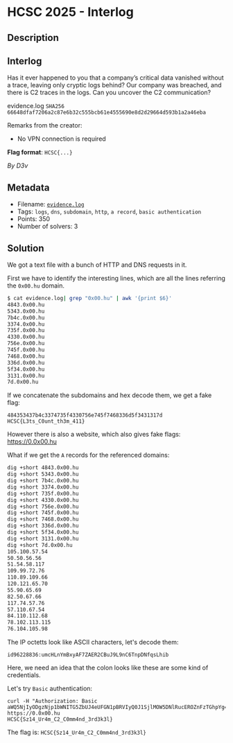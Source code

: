 # HCSC 2025 - Interlog

## Description

## Interlog

Has it ever happened to you that a company’s critical data vanished without a trace, leaving only cryptic logs behind? Our company was breached, and there is C2 traces in the logs. Can you uncover the C2 communication?

evidence.log  `SHA256 66648dfaf7206a2c87e6b32c555bcb61e4555690e8d2d29664d593b1a2a46eba`

Remarks from the creator:
* No VPN connection is required

**Flag format**: `HCSC{...}`

*By D3v*

## Metadata

- Filename: [`evidence.log`](files/evidence.log)
- Tags: `logs`, `dns`, `subdomain`, `http`, `a record`, `basic authentication`
- Points: 350
- Number of solvers: 3

## Solution

We got a text file with a bunch of HTTP and DNS requests in it.

First we have to identify the interesting lines, which are all the lines referring the `0x00.hu` domain.

```bash
$ cat evidence.log| grep "0x00.hu" | awk '{print $6}'
4843.0x00.hu
5343.0x00.hu
7b4c.0x00.hu
3374.0x00.hu
735f.0x00.hu
4330.0x00.hu
756e.0x00.hu
745f.0x00.hu
7468.0x00.hu
336d.0x00.hu
5f34.0x00.hu
3131.0x00.hu
7d.0x00.hu
```

If we concatenate the subdomains and hex decode them, we get a fake flag:

```
484353437b4c3374735f4330756e745f7468336d5f3431317d
HCSC{L3ts_C0unt_th3m_411}
```

However there is also a website, which also gives fake flags: <https://0.0x00.hu>

What if we get the `A` records for the referenced domains:

```bash
dig +short 4843.0x00.hu
dig +short 5343.0x00.hu
dig +short 7b4c.0x00.hu
dig +short 3374.0x00.hu
dig +short 735f.0x00.hu
dig +short 4330.0x00.hu
dig +short 756e.0x00.hu
dig +short 745f.0x00.hu
dig +short 7468.0x00.hu
dig +short 336d.0x00.hu
dig +short 5f34.0x00.hu
dig +short 3131.0x00.hu
dig +short 7d.0x00.hu
105.100.57.54
50.50.56.56
51.54.58.117
109.99.72.76
110.89.109.66
120.121.65.70
55.90.65.69
82.50.67.66
117.74.57.76
57.110.67.54
84.110.112.68
78.102.113.115
76.104.105.98
```

The IP octetts look like ASCII characters, let's decode them:

```
id96228836:umcHLnYmBxyAF7ZAER2CBuJ9L9nC6TnpDNfqsLhib
```

Here, we need an idea that the colon looks like these are some kind of credentials.

Let's try `Basic` authentication:

```
curl -H "Authorization: Basic aWQ5NjIyODgzNjp1bWNITG5ZbUJ4eUFGN1pBRVIyQ0J1SjlMOW5DNlRucEROZnFzTGhpYg==" https://0.0x00.hu
HCSC{Sz14_Ur4m_C2_C0mm4nd_3rd3k3l}
```

The flag is: `HCSC{Sz14_Ur4m_C2_C0mm4nd_3rd3k3l}`